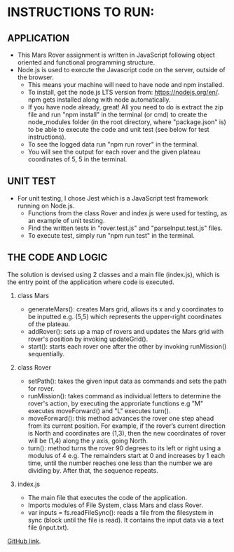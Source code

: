 # INSTRUCTIONS TO RUN:
## APPLICATION
- This Mars Rover assignment is written in JavaScript following object oriented and functional programming structure. 
- Node.js is used to execute the Javascript code on the server, outside of the browser. 
    - This means your machine will need to have node and npm installed.
    - To install, get the node.js LTS version from: https://nodejs.org/en/. npm gets installed along with node automatically.
    - If you have node already, great! All you need to do is extract the zip file and run "npm install" in the terminal (or cmd) to create the node_modules folder (in the root directory, where "package.json" is) to be able to execute the code and unit test (see below for test instructions).
    - To see the logged data run "npm run rover" in the terminal.
    - You will see the output for each rover and the given plateau coordinates of 5, 5 in the terminal. 

## UNIT TEST
- For unit testing, I chose Jest which is a JavaScript test framework running on Node.js.
    - Functions from the class Rover and index.js were used for testing, as an example of unit testing.
    - Find the written tests in "rover.test.js" and "parseInput.test.js" files.
    - To execute test, simply run "npm run test" in the terminal.

## THE CODE AND LOGIC
The solution is devised using 2 classes and a main file (index.js), which is the entry point of the application where code is executed.

1. class Mars
    - generateMars(): creates Mars grid, allows its x and y coordinates to be inputted e.g. (5,5) which represents the upper-right coordinates of the plateau. 
    - addRover(): sets up a map of rovers and updates the Mars grid with rover's position by invoking updateGrid().
    - start(): starts each rover one after the other by invoking runMission() sequentially. 

2. class Rover
    - setPath(): takes the given input data as commands and sets the path for rover.
    - runMission(): takes command as individual letters to determine the rover's action, by executing the approriate functions e.g "M" executes moveForward() and "L" executes turn().
    - moveForward(): this method advances the rover one step ahead from its current position. For example, if the rover’s current direction is North and coordinates are (1,3), then the new coordinates of rover will be (1,4) along the y axis, going North.
    - turn(): method turns the rover 90 degrees to its left or right using a modulus of 4 e.g. The remainders start at 0 and increases by 1 each time, until the number reaches one less than the number we are dividing by. After that, the sequence repeats.

3. index.js
    - The main file that executes the code of the application. 
    - Imports modules of File System, class Mars and class Rover. 
    - var inputs = fs.readFileSync(): reads a file from the filesystem in sync (block until the file is read). It contains the input data via a text file (input.txt).

[GitHub link](https://github.com/Wendy31/Mars-Rover).